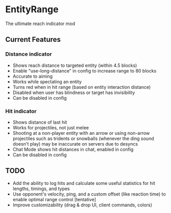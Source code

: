 # EntityRange

The ultimate reach indicator mod

## Current Features
### Distance indicator
- Shows reach distance to targeted entity (within 4.5 blocks)
- Enable "use-long-distance" in config to increase range to 80 blocks
- Accurate to aiming
- Works while spectating an entity
- Turns red when in hit range (based on entity interaction distance)
- Disabled when user has blindness or target has invisibility
- Can be disabled in config

### Hit indicator
- Shows distance of last hit
- Works for projectiles, not just melee
- Shooting at a non-player entity with an arrow or using non-arrow projectiles such as tridents or snowballs (whenever the ding sound doesn't play) may be inaccurate on servers due to desyncs
- Chat Mode shows hit distances in chat, enabled in config
- Can be disabled in config

## TODO
- Add the ability to log hits and calculate some useful statistics for hit lengths, timings, and types
- Use opponent's velocity, ping, and a custom offset (like reaction time) to enable optimal range control [tentative]
- Improve customizability (drag & drop UI, client commands, colors)
